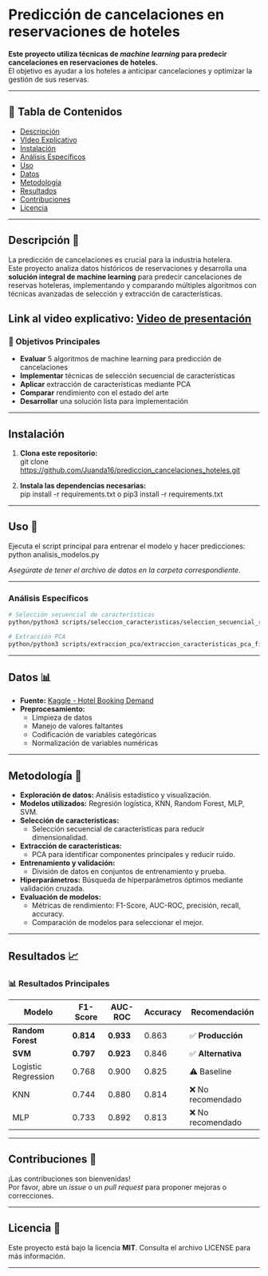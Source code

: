 # Predicción de cancelaciones en reservaciones de hoteles

**Este proyecto utiliza técnicas de _machine learning_ para predecir cancelaciones en reservaciones de hoteles.**  
El objetivo es ayudar a los hoteles a anticipar cancelaciones y optimizar la gestión de sus reservas.

---

## 📑 **Tabla de Contenidos**
- [Descripción](#descripción-📝)
- [VIdeo Explicativo](#link-al-video-explicativo-video-de-presentación)
- [Instalación](#instalación)
- [Análisis Específicos](#análisis-específicos)
- [Uso](#uso-🚀)
- [Datos](#datos-📊)
- [Metodología](#metodología-🧠)
- [Resultados](#resultados-📈)
- [Contribuciones](#contribuciones-🤝)
- [Licencia](#licencia-📝)

---

## Descripción 📝
La predicción de cancelaciones es crucial para la industria hotelera.  
Este proyecto analiza datos históricos de reservaciones y desarrolla una **solución integral de machine learning** para predecir cancelaciones de reservas hoteleras, implementando y comparando múltiples algoritmos con técnicas avanzadas de selección y extracción de características.

## Link al video explicativo: [Video de presentación](https://drive.google.com/file/d/1GXIzq5xeMyxDU0jvkdIBEiI1gAH-m4Ng/view?usp=sharing)

### 🎯 Objetivos Principales

- **Evaluar** 5 algoritmos de machine learning para predicción de cancelaciones
- **Implementar** técnicas de selección secuencial de características
- **Aplicar** extracción de características mediante PCA
- **Comparar** rendimiento con el estado del arte
- **Desarrollar** una solución lista para implementación

---

## Instalación

1. **Clona este repositorio:**  
   git clone https://github.com/Juanda16/prediccion_cancelaciones_hoteles.git

2. **Instala las dependencias necesarias:**  
   pip install -r requirements.txt o pip3 install -r requirements.txt

---
## Uso 🚀 

Ejecuta el script principal para entrenar el modelo y hacer predicciones:  
python analisis_modelos.py

_Asegúrate de tener el archivo de datos en la carpeta correspondiente._

---

### Análisis Específicos

```bash
# Selección secuencial de características
python/python3 scripts/seleccion_caracteristicas/seleccion_secuencial_robusta.py

# Extracción PCA
python/python3 scripts/extraccion_pca/extraccion_caracteristicas_pca_final.py
```

---



## Datos 📊 

- **Fuente:** [Kaggle - Hotel Booking Demand](https://www.kaggle.com/datasets/jessemostipak/hotel-booking-demand)
- **Preprocesamiento:** 
  - Limpieza de datos
  - Manejo de valores faltantes
  - Codificación de variables categóricas
  - Normalización de variables numéricas

---

## Metodología 🧠 

- **Exploración de datos:** Análisis estadístico y visualización.
- **Modelos utilizados:** Regresión logística, KNN, Random Forest, MLP, SVM.
- **Selección de características:**
  - Selección secuencial de características para reducir dimensionalidad.
- **Extracción de características:**
  - PCA para identificar componentes principales y reducir ruido.
- **Entrenamiento y validación:**
  - División de datos en conjuntos de entrenamiento y prueba.
- **Hiperparámetros:** Búsqueda de hiperparámetros óptimos mediante validación cruzada.
- **Evaluación de modelos:**
  - Métricas de rendimiento: F1-Score, AUC-ROC, precisión, recall, accuracy.
  - Comparación de modelos para seleccionar el mejor.


---

## Resultados 📈 

### 📊 Resultados Principales

| Modelo | F1-Score | AUC-ROC | Accuracy | Recomendación |
|--------|----------|---------|----------|---------------|
| **Random Forest** | **0.814** | **0.933** | 0.863 | ✅ **Producción** |
| **SVM** | **0.797** | **0.923** | 0.846 | ✅ **Alternativa** |
| Logistic Regression | 0.768 | 0.900 | 0.825 | ⚠️ Baseline |
| KNN | 0.744 | 0.880 | 0.814 | ❌ No recomendado |
| MLP | 0.733 | 0.892 | 0.813 | ❌ No recomendado |


---

## Contribuciones 🤝 

¡Las contribuciones son bienvenidas!  
Por favor, abre un _issue_ o un _pull request_ para proponer mejoras o correcciones.

---

## Licencia 📝 

Este proyecto está bajo la licencia **MIT**. Consulta el archivo LICENSE para más información.

---
